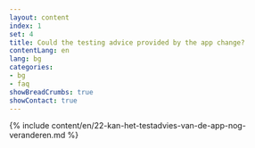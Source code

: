 ```yaml
---
layout: content
index: 1
set: 4
title: Could the testing advice provided by the app change?
contentLang: en
lang: bg
categories:
- bg
- faq
showBreadCrumbs: true
showContact: true
---
```

{% include content/en/22-kan-het-testadvies-van-de-app-nog-veranderen.md %}
